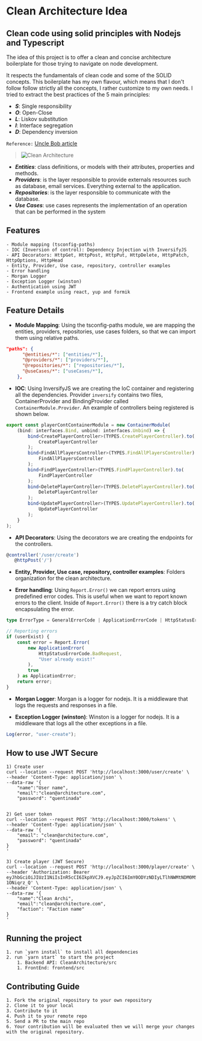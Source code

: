 # Clean Architecture Idea

## Clean code using solid principles with Nodejs and Typescript

The idea of this project is to offer a clean and concise architecture boilerplate for those trying to navigate on node development.

It respects the fundamentals of clean code and some of the SOLID concepts. This boilerplate has my own flavour, which means that I don't follow follow strictly all the concepts, I rather customize to my own needs. I tried to extract the best practices of the 5 main principles:

-   **_S_**: Single responsibility
-   **_O_**: Open-Close
-   **_L_**: Liskov substitution
-   **_I_**: Interface segregation
-   **_D_**: Dependency inversion

`Reference:` [Uncle Bob article](http://butunclebob.com/ArticleS.UncleBob.PrinciplesOfOod)

> ![Clean Architecture](https://github.com/rsaz/cleanArchitecture01/blob/main/media/CleanArchitecture.jpg)

-   **_Entities_**: class definitions, or models with their attributes, properties and methods.
-   **_Providers_**: is the layer responsible to provide externals resources such as database, email services. Everything external to the application.
-   **_Repositories_**: is the layer responsible to communicate with the database.
-   **_Use Cases_**: use cases represents the implementation of an operation that can be performed in the system

## Features

```
- Module mapping (tsconfig-paths)
- IOC (Inversion of control): Dependency Injection with InversifyJS
- API Decorators: HttpGet, HttpPost, HttpPut, HttpDelete, HttpPatch, HttpOptions, HttpHead
- Entity, Provider, Use case, repository, controller examples
- Error handling
- Morgan Logger
- Exception Logger (winston)
- Authentication using JWT
- Frontend example using react, yup and formik
```

## Feature Details

-   **Module Mapping**: Using the tsconfig-paths module, we are mapping the entities, providers, repositories, use cases folders, so that we can import them using relative paths.

```json
"paths": {
      "@entities/*": ["entities/*"],
      "@providers/*": ["providers/*"],
      "@repositories/*": ["repositories/*"],
      "@useCases/*": ["useCases/*"],
    },
```

-   **IOC**: Using InversifyJS we are creating the IoC container and registering all the dependencies. Provider `inversify` contains two files, ContainerProvider and BindingProvider called `ContainerModule.Provider`. An example of controllers being registered is shown below.

```typescript
export const playerContContainerModule = new ContainerModule(
    (bind: interfaces.Bind, unbind: interfaces.Unbind) => {
        bind<CreatePlayerController>(TYPES.CreatePlayerController).to(
            CreatePlayerController
        );
        bind<FindAllPlayersController>(TYPES.FindAllPlayersController).to(
            FindAllPlayersController
        );
        bind<FindPlayerController>(TYPES.FindPlayerController).to(
            FindPlayerController
        );
        bind<DeletePlayerController>(TYPES.DeletePlayerController).to(
            DeletePlayerController
        );
        bind<UpdatePlayerController>(TYPES.UpdatePlayerController).to(
            UpdatePlayerController
        );
    }
);
```

-   **API Decorators**: Using the decorators we are creating the endpoints for the controllers.

```typescript
@controller('/user/create')
   @httpPost('/')
```

-   **Entity, Provider, Use case, repository, controller examples**: Folders organization for the clean architecture.

-   **Error handling**: Using `Report.Error()` we can report errors using predefined error codes. This is useful when we want to report known errors to the client. Inside of `Report.Error()` there is a try catch block encapsulating the error.

```typescript
type ErrorType = GeneralErrorCode | ApplicationErrorCode | HttpStatusErrorCode;

// Reporting errors
if (userExist) {
    const error = Report.Error(
        new ApplicationError(
            HttpStatusErrorCode.BadRequest,
            "User already exist!"
        ),
        true
    ) as ApplicationError;
    return error;
}
```

-   **Morgan Logger**: Morgan is a logger for nodejs. It is a middleware that logs the requests and responses in a file.

-   **Exception Logger (winston)**: Winston is a logger for nodejs. It is a middleware that logs all the other exceptions in a file.

```typescript
Log(error, "user-create");
```

## How to use JWT Secure

```
1) Create user
curl --location --request POST 'http://localhost:3000/user/create' \
--header 'Content-Type: application/json' \
--data-raw '{
    "name":"User name",
    "email":"clean@architecture.com",
    "password": "quentinada"


2) Get user token
curl --location --request POST 'http://localhost:3000/tokens' \
--header 'Content-Type: application/json' \
--data-raw '{
    "email": "clean@architecture.com",
    "password": "quentinada"
}
'

3) Create player (JWT Secure)
curl --location --request POST 'http://localhost:3000/player/create' \
--header 'Authorization: Bearer eyJhbGciOiJIUzI1NiIsInR5cCI6IkpXVCJ9.eyJpZCI6ImY0ODYzNDIyLTlhNWMtNDM0MS05NDU5LTVmMmUwYTgxMWQwZSIsImVtYWlsIjoicmVuYXRvanJAYWxwaHVzLmNvbS5iciIsImlhdCI6MTYyOTI0NjAzNCwiZXhwIjoxNjI5MzMyNDM0fQ.LAf7mLhfBerJ44EhwLW5AE2c_yy6gwhh4-1ONiqrz_Q' \
--header 'Content-Type: application/json' \
--data-raw '{
    "name":"Clean Archi",
    "email":"clean@architecture.com",
    "faction": "Faction name"
}
'
```

## Running the project

```
1. run `yarn install` to install all dependencies
2. run `yarn start` to start the project
    1. Backend API: CleanArchitecture/src
    1. FrontEnd: frontend/src
```

## Contributing Guide

```
1. Fork the original repository to your own repository
2. Clone it to your local
3. Contribute to it
4. Push it to your remote repo
5. Send a PR to the main repo
6. Your contribution will be evaluated then we will merge your changes with the original repository.
```
